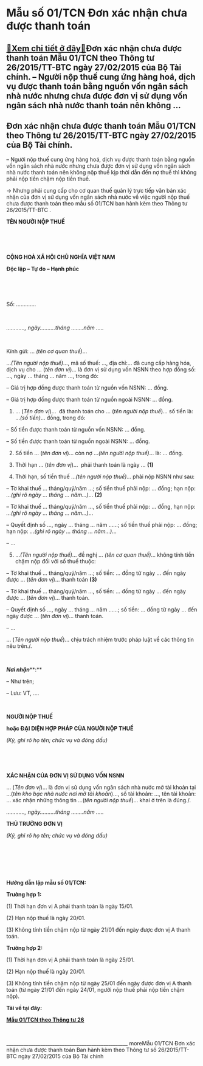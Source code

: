 Mẫu số 01/TCN Đơn xác nhận chưa được thanh toán
===================================================

[:gift:Xem chi tiết ở đây:gift:](https://hddtvn.com/mau-so-01-tcn-don-xac-nha%cc%a3n-chua-duo%cc%a3c-thanh-toan/)Đơn xác nhận chưa được thanh toán Mẫu 01/TCN theo Thông tư 26/2015/TT-BTC ngày 27/02/2015 của Bộ Tài chính. – Người nộp thuế cung ứng hàng hoá, dịch vụ được thanh toán bằng nguồn vốn ngân sách nhà nước nhưng chưa được đơn vị sử dụng vốn ngân sách nhà nước thanh toán nên không …
------------------------------------------------------------------------------------------------------------------------------------------------------------------------------------------------------------------------------------------------------------------------------------------



Đơn xác nhận chưa được thanh toán Mẫu 01/TCN theo Thông tư 26/2015/TT-BTC ngày 27/02/2015 của Bộ Tài chính.
-----------------------------------------------------------------------------------------------------------------



– Người nộp thuế cung ứng hàng hoá, dịch vụ được thanh toán bằng nguồn vốn ngân sách nhà nước nhưng chưa được đơn vị sử dụng vốn ngân sách nhà nước thanh toán nên không nộp thuế kịp thời dẫn đến nợ thuế thì không phải nộp tiền chậm nộp tiền thuế.


-> Nhưng phải cung cấp cho cơ quan thuế quản lý trực tiếp văn bản xác nhận của đơn vị sử dụng vốn ngân sách nhà nước về việc người nộp thuế chưa được thanh toán theo mẫu số 01/TCN ban hành kèm theo Thông tư 26/2015/TT-BTC . 

  

  





**TÊN NGƯỜI NỘP THUẾ**

   

  

**CỘNG HOÀ XÃ HỘI CHỦ NGHĨA VIỆT NAM**  

**Độc lập – Tự do – Hạnh phúc**



 

 





Số: ………….         

 

*…………, ngày……….tháng ……..năm …..*



 



Kính gửi: … *(tên cơ quan thuế)*…
   

…*(Tên người nộp thuế)*…, mã số thuế: …, địa chỉ:… đã cung cấp hàng hóa, dịch vụ cho … (*tên đơn vị*)… là đơn vị sử dụng vốn NSNN theo hợp đồng số: …, ngày … tháng … năm …, trong đó:  

– Giá trị hợp đồng được thanh toán từ nguồn vốn NSNN: … đồng.  

– Giá trị hợp đồng được thanh toán từ nguồn ngoài NSNN: … đồng.


1. … (*Tên đơn vị*)…  đã thanh toán cho … (*tên người nộp thuế*)… số tiền là: …*(số tiền)*… đồng, trong đó:  

– Số tiền được thanh toán từ nguồn vốn NSNN: … đồng.  

– Số tiền được thanh toán từ nguồn ngoài NSNN: … đồng.  

2. Số tiền … (*tên đơn vị*)… còn nợ …*(tên người nộp thuế)*… là: … đồng.  

3. Thời hạn … (*tên đơn vị*)…  phải thanh toán là ngày … **(1)**  

4. Thời hạn, số tiền thuế …*(tên người nộp thuế)*… phải nộp NSNN như sau:  

– Tờ khai thuế … tháng/quý/năm …; số tiền thuế phải nộp: … đồng; hạn nộp: *…(ghi rõ ngày … tháng … năm…)*… **(2)**  

– Tờ khai thuế … tháng/quý/năm …, số tiền thuế phải nộp: … đồng, hạn nộp: *…(ghi rõ ngày … tháng … năm…)*…  

– Quyết định số …, ngày … tháng … năm ……; số tiền thuế phải nộp: … đồng; hạn nộp: *…(ghi rõ ngày … tháng … năm…)*…  

– …


5. …*(Tên người nộp thuế)*… đề nghị … *(tên cơ quan thuế)*… không tính tiền chậm nộp đối với số thuế thuộc:  

– Tờ khai thuế … tháng/quý/năm …; số tiền: … đồng từ ngày … đến ngày được … (*tên đơn vị*)… thanh toán **(3)**  

– Tờ khai thuế … tháng/quý/năm …, số tiền: … đồng từ ngày … đến ngày được … (*tên đơn vị*)… thanh toán.  

– Quyết định số …, ngày … tháng … năm ……; số tiền: … đồng từ ngày … đến ngày được … (*tên đơn vị*)… thanh toán.  

– …  

… (*Tên người nộp thuế*)… chịu trách nhiệm trước pháp luật về các thông tin nêu trên./.  

 






***Nơi nhận*****:**  

 – Như trên;  

 – Lưu: VT, ….

 

**NGƯỜI NỘP THUẾ**   

**hoặc ĐẠI DIỆN HỢP PHÁP CỦA NGƯỜI NỘP THUẾ**                    

*(Ký, ghi rõ họ tên; chức vụ và đóng dấu)*



   

   

**XÁC NHẬN CỦA ĐƠN VỊ SỬ DỤNG VỐN NSNN**  

… (*Tên đơn vị*)… là đơn vị sử dụng vốn ngân sách nhà nước mở tài khoản tại …(*tên kho bạc nhà nước nơi mở tài khoản*)…, số tài khoản: …, tên tài khoản: … xác nhận những thông tin …(*tên người nộp thuế*)… khai ở trên là đúng./.






*…………, ngày……….tháng ……..năm …..*  

**THỦ TRƯỞNG ĐƠN VỊ**                    

*(Ký, ghi rõ họ tên; chức vụ và đóng dấu)*



   

 


   

  
  

**Hướng dẫn lập mẫu số 01/TCN:**  

**Trường hợp 1:**  

(1) Thời hạn đơn vị A phải thanh toán là ngày 15/01.  

(2) Hạn nộp thuế là ngày 20/01.  

(3) Không tính tiền chậm nộp từ ngày 21/01 đến ngày được đơn vị A thanh toán.  

**Trường hợp 2:**  

(1) Thời hạn đơn vị A phải thanh toán là ngày 25/01.  

(2) Hạn nộp thuế là ngày 20/01.  

(3) Không tính tiền chậm nộp từ ngày 25/01 đến ngày được đơn vị A thanh toán (từ ngày 21/01 đến ngày 24/01, người nộp thuế phải nộp tiền chậm nộp).


  
  

  

**Tải về tại đây:**



[**Mẫu 01/TCN theo Thông tư 26**](https://drive.google.com/open?id=0B24q-XZt4667V3lhRTBvelRyTFk)

 

  

\_\_\_\_\_\_\_\_\_\_\_\_\_\_\_\_\_\_\_\_\_\_\_\_\_\_\_\_\_\_\_\_\_\_\_\_\_\_\_\_\_\_\_\_\_\_\_\_\_\_
moreMẫu 01/TCN Đơn xác nhận chưa được thanh toán Ban hành kèm theo Thông tư số 26/2015/TT-BTC ngày 27/02/2015 của Bộ Tài chính

